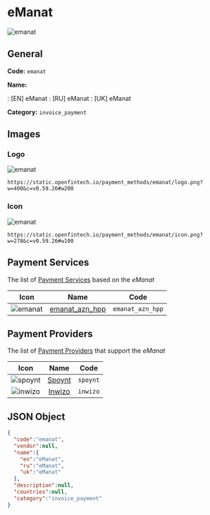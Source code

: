 
# eManat 
![emanat](https://static.openfintech.io/payment_methods/emanat/logo.png?w=400&c=v0.59.26#w200)  

## General 
**Code:** `emanat` 
 
**Name:** 
 
:	[EN] eManat 
:	[RU] eManat 
:	[UK] eManat 
 
**Category:** `invoice_payment` 
 

## Images 

### Logo 
![emanat](https://static.openfintech.io/payment_methods/emanat/logo.png?w=400&c=v0.59.26#w200)  

```
https://static.openfintech.io/payment_methods/emanat/logo.png?w=400&c=v0.59.26#w200
```  

### Icon 
![emanat](https://static.openfintech.io/payment_methods/emanat/icon.png?w=278&c=v0.59.26#w100)  

```
https://static.openfintech.io/payment_methods/emanat/icon.png?w=278&c=v0.59.26#w100
```  

## Payment Services 
 
The list of [Payment Services](/payment-services/) based on the _eManat_ 

|Icon|Name|Code| 
|:---:|:---:|:---:| 
|![emanat](https://static.openfintech.io/payment_methods/emanat/icon.png?w=278&c=v0.59.26#w100) |[emanat_azn_hpp](/payment-services/emanat_azn_hpp/)|`emanat_azn_hpp`| 
 

## Payment Providers 
 
The list of [Payment Providers](/payment-providers/) that support the _eManat_ 

|Icon|Name|Code| 
|:---:|:---:|:---:| 
|![spoynt](https://static.openfintech.io/payment_providers/spoynt/icon.svg?w=278&c=v0.59.26#w100) |[Spoynt](/payment-providers/spoynt/)|`spoynt`| 
|![inwizo](https://static.openfintech.io/payment_providers/inwizo/icon.svg?w=278&c=v0.59.26#w100) |[Inwizo](/payment-providers/inwizo/)|`inwizo`| 
 

## JSON Object 

```json
{
  "code":"emanat",
  "vendor":null,
  "name":{
    "en":"eManat",
    "ru":"eManat",
    "uk":"eManat"
  },
  "description":null,
  "countries":null,
  "category":"invoice_payment"
}
```  
